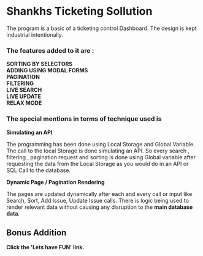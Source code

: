 # Shankhs Ticketing Sollution

The program is a basic of a ticketing control Dashboard. The design is kept industrial intentionally.  

### The features added to it are :

**SORTING BY SELECTORS**  
**ADDING USING MODAL FORMS**  
**PAGINATION**  
**FILTERING**  
**LIVE SEARCH**  
**LIVE UPDATE**  
**RELAX MODE**  

### The special mentions in terms of technique used is 

**Simulating an API**  

The programming has been done using Local Storage and Global Variable. The call to the local Storage is done simulating an API. So every search , filtering , pagination request and sorting is done using Global variable after requesting the data from the Local Storage as you would do in an API or SQL Call to the database.

**Dynamic Page / Pagination Rendering**

The pages are updated dynamically after each and every call or input like Search, Sort, Add Issue, Update Issue calls. There is logic being used to render relevant data without causing any disruption to the **main database data**.

## Bonus Addition

**Click the 'Lets have FUN' link.** 


